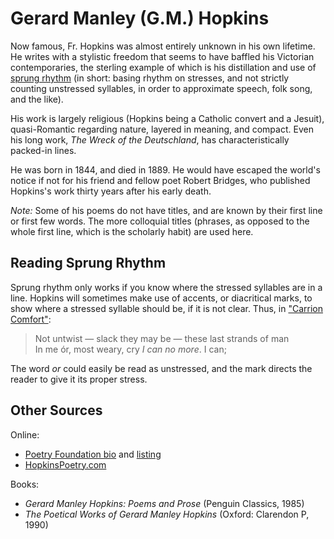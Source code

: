 # Gerard Manley (G.M.) Hopkins

Now famous, Fr. Hopkins was almost entirely unknown in his own lifetime. He writes with a stylistic freedom that seems to have baffled his Victorian contemporaries, the sterling example of which is his distillation and use of [sprung rhythm](https://www.poetryfoundation.org/learn/glossary-terms/sprung-rhythm) (in short: basing rhythm on stresses, and not strictly counting unstressed syllables, in order to approximate speech, folk song, and the like).

His work is largely religious (Hopkins being a Catholic convert and a Jesuit), quasi-Romantic regarding nature, layered in meaning, and compact. Even his long work, *The Wreck of the Deutschland*, has characteristically packed-in lines.

He was born in 1844, and died in 1889. He would have escaped the world's notice if not for his friend and fellow poet Robert Bridges, who published Hopkins's work thirty years after his early death.

*Note:* Some of his poems do not have titles, and are known by their first line or first few words. The more colloquial titles (phrases, as opposed to the whole first line, which is the scholarly habit) are used here.

## Reading Sprung Rhythm

Sprung rhythm only works if you know where the stressed syllables are in a line. Hopkins will sometimes make use of accents, or diacritical marks, to show where a stressed syllable should be, if it is not clear. Thus, in ["Carrion Comfort"](carrion-comfort.md):

> Not untwist — slack they may be — these last strands of man  
> In me ór, most weary, cry *I can no more*. I can;

The word *or* could easily be read as unstressed, and the mark directs the reader to give it its proper stress.

## Other Sources

Online:

 * [Poetry Foundation bio](https://www.poetryfoundation.org/poets/gerard-manley-hopkins) and [listing](https://www.poetryfoundation.org/poets/gerard-manley-hopkins#tab-poems)
 * [HopkinsPoetry.com](https://hopkinspoetry.com/poems/)

Books:

 * *Gerard Manley Hopkins: Poems and Prose* (Penguin Classics, 1985)
 * *The Poetical Works of Gerard Manley Hopkins* (Oxford: Clarendon P, 1990)

